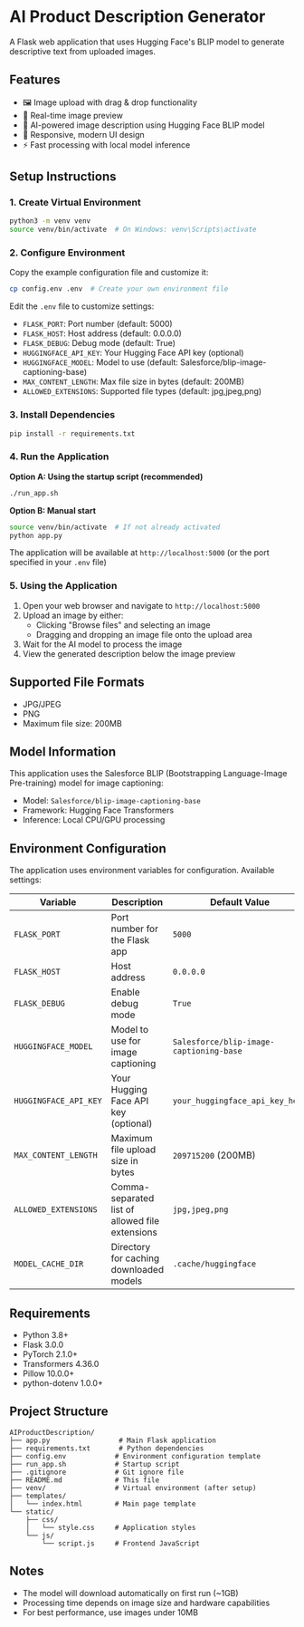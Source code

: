 # AI Product Description Generator

A Flask web application that uses Hugging Face's BLIP model to generate descriptive text from uploaded images.

## Features

- 🖼️ Image upload with drag & drop functionality
- 📸 Real-time image preview
- 🤖 AI-powered image description using Hugging Face BLIP model
- 📱 Responsive, modern UI design
- ⚡ Fast processing with local model inference

## Setup Instructions

### 1. Create Virtual Environment

```bash
python3 -m venv venv
source venv/bin/activate  # On Windows: venv\Scripts\activate
```

### 2. Configure Environment

Copy the example configuration file and customize it:
```bash
cp config.env .env  # Create your own environment file
```

Edit the `.env` file to customize settings:
- `FLASK_PORT`: Port number (default: 5000)
- `FLASK_HOST`: Host address (default: 0.0.0.0)
- `FLASK_DEBUG`: Debug mode (default: True)
- `HUGGINGFACE_API_KEY`: Your Hugging Face API key (optional)
- `HUGGINGFACE_MODEL`: Model to use (default: Salesforce/blip-image-captioning-base)
- `MAX_CONTENT_LENGTH`: Max file size in bytes (default: 200MB)
- `ALLOWED_EXTENSIONS`: Supported file types (default: jpg,jpeg,png)

### 3. Install Dependencies

```bash
pip install -r requirements.txt
```

### 4. Run the Application

**Option A: Using the startup script (recommended)**
```bash
./run_app.sh
```

**Option B: Manual start**
```bash
source venv/bin/activate  # If not already activated
python app.py
```

The application will be available at `http://localhost:5000` (or the port specified in your `.env` file)

### 5. Using the Application

1. Open your web browser and navigate to `http://localhost:5000`
2. Upload an image by either:
   - Clicking "Browse files" and selecting an image
   - Dragging and dropping an image file onto the upload area
3. Wait for the AI model to process the image
4. View the generated description below the image preview

## Supported File Formats

- JPG/JPEG
- PNG
- Maximum file size: 200MB

## Model Information

This application uses the Salesforce BLIP (Bootstrapping Language-Image Pre-training) model for image captioning:
- Model: `Salesforce/blip-image-captioning-base`
- Framework: Hugging Face Transformers
- Inference: Local CPU/GPU processing

## Environment Configuration

The application uses environment variables for configuration. Available settings:

| Variable | Description | Default Value |
|----------|-------------|---------------|
| `FLASK_PORT` | Port number for the Flask app | `5000` |
| `FLASK_HOST` | Host address | `0.0.0.0` |
| `FLASK_DEBUG` | Enable debug mode | `True` |
| `HUGGINGFACE_MODEL` | Model to use for image captioning | `Salesforce/blip-image-captioning-base` |
| `HUGGINGFACE_API_KEY` | Your Hugging Face API key (optional) | `your_huggingface_api_key_here` |
| `MAX_CONTENT_LENGTH` | Maximum file upload size in bytes | `209715200` (200MB) |
| `ALLOWED_EXTENSIONS` | Comma-separated list of allowed file extensions | `jpg,jpeg,png` |
| `MODEL_CACHE_DIR` | Directory for caching downloaded models | `.cache/huggingface` |

## Requirements

- Python 3.8+
- Flask 3.0.0
- PyTorch 2.1.0+
- Transformers 4.36.0
- Pillow 10.0.0+
- python-dotenv 1.0.0+

## Project Structure

```
AIProductDescription/
├── app.py                 # Main Flask application
├── requirements.txt       # Python dependencies
├── config.env            # Environment configuration template
├── run_app.sh            # Startup script
├── .gitignore            # Git ignore file
├── README.md             # This file
├── venv/                 # Virtual environment (after setup)
├── templates/
│   └── index.html        # Main page template
└── static/
    ├── css/
    │   └── style.css     # Application styles
    └── js/
        └── script.js     # Frontend JavaScript
```

## Notes

- The model will download automatically on first run (~1GB)
- Processing time depends on image size and hardware capabilities
- For best performance, use images under 10MB
